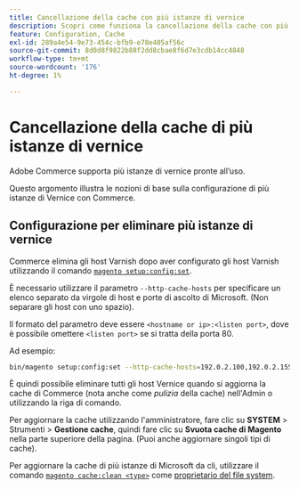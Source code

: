 ```yaml
---
title: Cancellazione della cache con più istanze di vernice
description: Scopri come funziona la cancellazione della cache con più istanze di Vernice.
feature: Configuration, Cache
exl-id: 289a4e54-9e73-454c-bfb9-e78e405af56c
source-git-commit: 8d0d8f9822b88f2dd8cbae8f6d7e3cdb14cc4848
workflow-type: tm+mt
source-wordcount: '176'
ht-degree: 1%

---
```


# Cancellazione della cache di più istanze di vernice

Adobe Commerce supporta più istanze di vernice pronte all’uso.

Questo argomento illustra le nozioni di base sulla configurazione di più istanze di Vernice con Commerce.

## Configurazione per eliminare più istanze di vernice

Commerce elimina gli host Varnish dopo aver configurato gli host Varnish utilizzando il comando [`magento setup:config:set`](../../installation/tutorials/deployment.md).

È necessario utilizzare il parametro `--http-cache-hosts` per specificare un elenco separato da virgole di host e porte di ascolto di Microsoft. (Non separare gli host con uno spazio).

Il formato del parametro deve essere `<hostname or ip>:<listen port>`, dove è possibile omettere `<listen port>` se si tratta della porta 80.

Ad esempio:

```bash
bin/magento setup:config:set --http-cache-hosts=192.0.2.100,192.0.2.155:8080
```

È quindi possibile eliminare tutti gli host Vernice quando si aggiorna la cache di Commerce (nota anche come _pulizia_ della cache) nell&#39;Admin o utilizzando la riga di comando.

Per aggiornare la cache utilizzando l&#39;amministratore, fare clic su **SYSTEM** > Strumenti > **Gestione cache**, quindi fare clic su **Svuota cache di Magento** nella parte superiore della pagina. (Puoi anche aggiornare singoli tipi di cache).

Per aggiornare la cache di più istanze di Microsoft da cli, utilizzare il comando [`magento cache:clean <type>`](../cli/manage-cache.md#clean-and-flush-cache-types) come [proprietario del file system](../../installation/prerequisites/file-system/overview.md).
